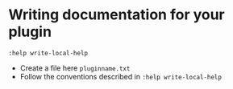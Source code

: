 # Writing documentation for your plugin

`:help write-local-help`

- Create a file here `pluginname.txt`
- Follow the conventions described in `:help write-local-help`
